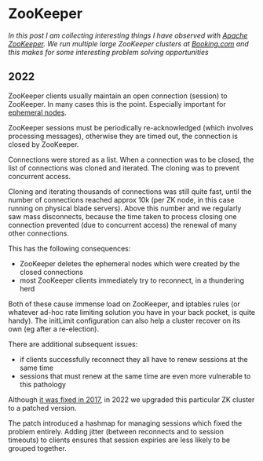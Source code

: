 # ZooKeeper

_In this post I am collecting interesting things I have observed with
[Apache ZooKeeper](https://zookeeper.apache.org). We run multiple large
ZooKeeper clusters at [Booking.com](www.booking.com) and this makes for some
interesting problem solving opportunities_

## 2022

ZooKeeper clients usually maintain an open connection (session) to ZooKeeper.
In many cases this is the point. Especially important for
[ephemeral nodes](https://zookeeper.apache.org/doc/current/zookeeperProgrammers.html#Ephemeral+Nodes).

ZooKeeper sessions must be periodically re-acknowledged (which involves
processing messages), otherwise they are timed out, the connection is closed by
ZooKeeper.

Connections were stored as a list. When a connection was to be closed, the list
of connections was cloned and iterated. The cloning was to prevent concurrent
access.

Cloning and iterating thousands of connections was still quite fast, until the
number of connections reached approx 10k (per ZK node, in this case running on
physical blade servers). Above this number and we regularly saw mass
disconnects, because the time taken to process closing one connection prevented
(due to concurrent access) the renewal of many other connections.

This has the following consequences:

* ZooKeeper deletes the ephemeral nodes which were created by the closed connections 
* most ZooKeeper clients immediately try to reconnect, in a thundering herd

Both of these cause immense load on ZooKeeper, and iptables rules (or whatever
ad-hoc rate limiting solution you have in your back pocket, is quite handy).
The initLimit configuration can also help a cluster recover on its own (eg
after a re-election).

There are additional subsequent issues:

* if clients successfully reconnect they all have to renew sessions at the same
  time
* sessions that must renew at the same time are even more vulnerable to this
  pathology

Although
[it was fixed in 2017](https://github.com/apache/zookeeper/pull/312),
in 2022 we upgraded this particular ZK cluster to a patched version.

The patch introduced a hashmap for managing sessions which fixed the problem entirely.
Adding jitter (between reconnects and to session timeouts) to clients ensures
that session expiries are less likely to be grouped together.
